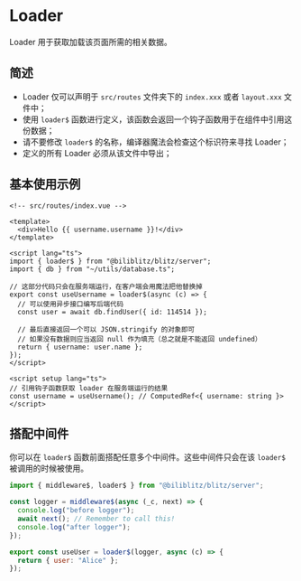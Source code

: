 # Loader

Loader 用于获取加载该页面所需的相关数据。

## 简述

- Loader 仅可以声明于 `src/routes` 文件夹下的 `index.xxx` 或者 `layout.xxx` 文件中；
- 使用 `loader$` 函数进行定义，该函数会返回一个钩子函数用于在组件中引用这份数据；
- 请不要修改 `loader$` 的名称，编译器魔法会检查这个标识符来寻找 Loader；
- 定义的所有 Loader 必须从该文件中导出；

## 基本使用示例

```vue
<!-- src/routes/index.vue -->

<template>
  <div>Hello {{ username.username }}!</div>
</template>

<script lang="ts">
import { loader$ } from "@biliblitz/blitz/server";
import { db } from "~/utils/database.ts";

// 这部分代码只会在服务端运行，在客户端会用魔法把他替换掉
export const useUsername = loader$(async (c) => {
  // 可以使用异步接口编写后端代码
  const user = await db.findUser({ id: 114514 });

  // 最后直接返回一个可以 JSON.stringify 的对象即可
  // 如果没有数据则应当返回 null 作为填充（总之就是不能返回 undefined）
  return { username: user.name };
});
</script>

<script setup lang="ts">
// 引用钩子函数获取 loader 在服务端运行的结果
const username = useUsername(); // ComputedRef<{ username: string }>
</script>
```

## 搭配中间件

你可以在 `loader$` 函数前面搭配任意多个中间件。这些中间件只会在该 `loader$` 被调用的时候被使用。

```js
import { middleware$, loader$ } from "@biliblitz/blitz/server";

const logger = middleware$(async (_c, next) => {
  console.log("before logger");
  await next(); // Remember to call this!
  console.log("after logger");
});

export const useUser = loader$(logger, async (c) => {
  return { user: "Alice" };
});
```
